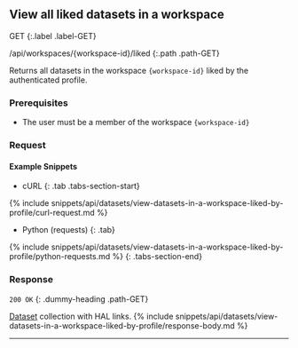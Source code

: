 ## View all liked datasets in a workspace

GET
{:.label .label-GET}

/api/workspaces/{workspace-id}/liked
{:.path .path-GET}

Returns all datasets in the workspace `{workspace-id}` liked by the authenticated profile.

### Prerequisites

- The user must be a member of the workspace `{workspace-id}`

### Request
#### Example Snippets
- cURL
{: .tab .tabs-section-start}

{% include snippets/api/datasets/view-datasets-in-a-workspace-liked-by-profile/curl-request.md %}

- Python (requests)
{: .tab}

{% include snippets/api/datasets/view-datasets-in-a-workspace-liked-by-profile/python-requests.md %}
{: .tabs-section-end}

### Response
`200 OK`
{: .dummy-heading .path-GET}

[Dataset](#dataset) collection with HAL links.
{% include snippets/api/datasets/view-datasets-in-a-workspace-liked-by-profile/response-body.md %}

---
